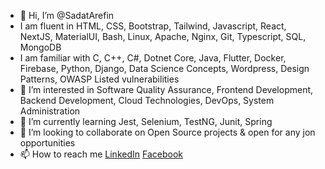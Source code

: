 - 👋 Hi, I’m @SadatArefin
- I am fluent in HTML, CSS, Bootstrap, Tailwind, Javascript, React, NextJS, MaterialUI, Bash, Linux, Apache, Nginx, Git, Typescript, SQL, MongoDB
- I am familiar with C, C++, C#, Dotnet Core, Java, Flutter, Docker, Firebase, Python, Django, Data Science Concepts, Wordpress, Design Patterns, OWASP Listed vulnerabilities
- 👀 I’m interested in Software Quality Assurance, Frontend Development, Backend Development, Cloud Technologies, DevOps, System Administration
- 🌱 I’m currently learning Jest, Selenium, TestNG, Junit, Spring
- 💞️ I’m looking to collaborate on Open Source projects & open for any jon opportunities
- 📫 How to reach me [LinkedIn](https://www.linkedin.com/in/sadat-arefin-rafat/) [Facebook](https://www.facebook.com/sadat.arefin.dev)

<!---
SadatArefin/SadatArefin is a ✨ special ✨ repository because its `README.md` (this file) appears on your GitHub profile.
You can click the Preview link to take a look at your changes.
--->
